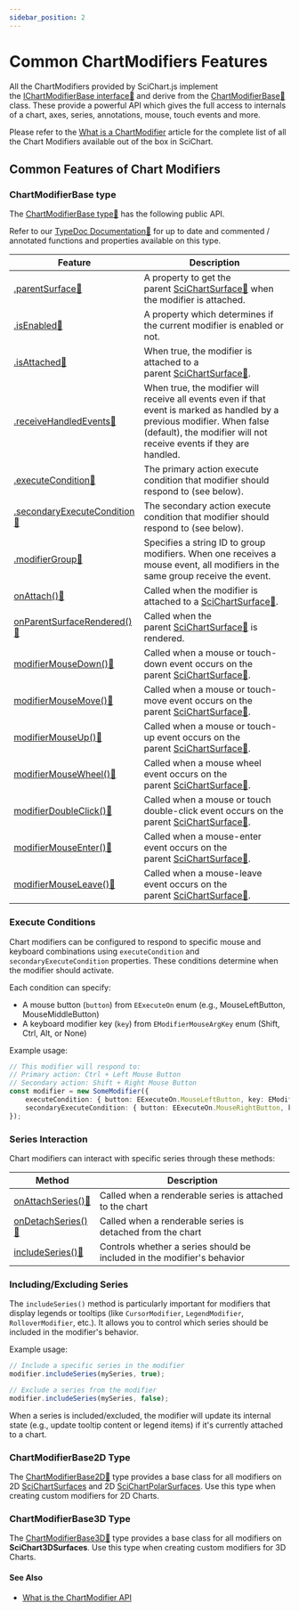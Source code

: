 ```yaml
---
sidebar_position: 2
---
```


# Common ChartModifiers Features

All the ChartModifiers provided by SciChart.js implement the [IChartModifierBase interface:blue_book:](https://www.scichart.com/documentation/js/current/typedoc/interfaces/ichartmodifierbase.html) and derive from the [ChartModifierBase:blue_book:](https://www.scichart.com/documentation/js/current/typedoc/classes/chartmodifierbase.html) class. These provide a powerful API which gives the full access to internals of a chart, axes, series, annotations, mouse, touch events and more.

Please refer to the [What is a ChartModifier](/2d-charts/chart-modifier-api/chart-modifier-api-overview) article for the complete list of all the Chart Modifiers available out of the box in SciChart.

Common Features of Chart Modifiers
----------------------------------

### ChartModifierBase type

The [ChartModifierBase type:blue_book:](https://www.scichart.com/documentation/js/current/typedoc/classes/chartmodifierbase.html) has the following public API.

Refer to our [TypeDoc Documentation:blue_book:](https://www.scichart.com/documentation/js/current/typedoc/index.html) for up to date and commented / annotated functions and properties available on this type.

| **Feature** | **Description** |
|-------------|-----------------|
| [.parentSurface:blue_book:](https://www.scichart.com/documentation/js/current/typedoc/classes/chartmodifierbase.html#parentsurface) | A property to get the parent [SciChartSurface:blue_book:](https://www.scichart.com/documentation/js/current/typedoc/classes/scichartsurface.html) when the modifier is attached. |
| [.isEnabled:blue_book:](https://www.scichart.com/documentation/js/current/typedoc/classes/chartmodifierbase.html#isenabled) | A property which determines if the current modifier is enabled or not. |
| [.isAttached:blue_book:](https://www.scichart.com/documentation/js/current/typedoc/classes/chartmodifierbase.html#isattached) | When true, the modifier is attached to a parent [SciChartSurface:blue_book:](https://www.scichart.com/documentation/js/current/typedoc/classes/scichartsurface.html). |
| [.receiveHandledEvents:blue_book:](https://www.scichart.com/documentation/js/current/typedoc/classes/chartmodifierbase.html#receivehandledevents) | When true, the modifier will receive all events even if that event is marked as handled by a previous modifier. When false (default), the modifier will not receive events if they are handled. |
| [.executeCondition:blue_book:](https://www.scichart.com/documentation/js/current/typedoc/classes/chartmodifierbase.html#executecondition) | The primary action execute condition that modifier should respond to (see below). |
| [.secondaryExecuteCondition:blue_book:](https://www.scichart.com/documentation/js/current/typedoc/classes/chartmodifierbase.html#secondaryexecutecondition) | The secondary action execute condition that modifier should respond to (see below). |
| [.modifierGroup:blue_book:](https://www.scichart.com/documentation/js/current/typedoc/classes/chartmodifierbase.html#modifiergroup) | Specifies a string ID to group modifiers. When one receives a mouse event, all modifiers in the same group receive the event. |
| [onAttach():blue_book:](https://www.scichart.com/documentation/js/current/typedoc/classes/chartmodifierbase.html#onattach) | Called when the modifier is attached to a [SciChartSurface:blue_book:](https://www.scichart.com/documentation/js/current/typedoc/classes/scichartsurface.html). |
| [onParentSurfaceRendered():blue_book:](https://www.scichart.com/documentation/js/current/typedoc/classes/chartmodifierbase.html#onparentsurfacerendered) | Called when the parent [SciChartSurface:blue_book:](https://www.scichart.com/documentation/js/current/typedoc/classes/scichartsurface.html) is rendered. |
| [modifierMouseDown():blue_book:](https://www.scichart.com/documentation/js/current/typedoc/classes/chartmodifierbase.html#modifiermousedown) | Called when a mouse or touch-down event occurs on the parent [SciChartSurface:blue_book:](https://www.scichart.com/documentation/js/current/typedoc/classes/scichartsurface.html). |
| [modifierMouseMove():blue_book:](https://www.scichart.com/documentation/js/current/typedoc/classes/chartmodifierbase.html#modifiermousemove) | Called when a mouse or touch-move event occurs on the parent [SciChartSurface:blue_book:](https://www.scichart.com/documentation/js/current/typedoc/classes/scichartsurface.html). |
| [modifierMouseUp():blue_book:](https://www.scichart.com/documentation/js/current/typedoc/classes/chartmodifierbase.html#modifiermouseup) | Called when a mouse or touch-up event occurs on the parent [SciChartSurface:blue_book:](https://www.scichart.com/documentation/js/current/typedoc/classes/scichartsurface.html). |
| [modifierMouseWheel():blue_book:](https://www.scichart.com/documentation/js/current/typedoc/classes/chartmodifierbase.html#modifiermousewheel) | Called when a mouse wheel event occurs on the parent [SciChartSurface:blue_book:](https://www.scichart.com/documentation/js/current/typedoc/classes/scichartsurface.html). |
| [modifierDoubleClick():blue_book:](https://www.scichart.com/documentation/js/current/typedoc/classes/chartmodifierbase.html#modifierdoubleclick) | Called when a mouse or touch double-click event occurs on the parent [SciChartSurface:blue_book:](https://www.scichart.com/documentation/js/current/typedoc/classes/scichartsurface.html). |
| [modifierMouseEnter():blue_book:](https://www.scichart.com/documentation/js/current/typedoc/classes/chartmodifierbase.html#modifiermouseenter) | Called when a mouse-enter event occurs on the parent [SciChartSurface:blue_book:](https://www.scichart.com/documentation/js/current/typedoc/classes/scichartsurface.html). |
| [modifierMouseLeave():blue_book:](https://www.scichart.com/documentation/js/current/typedoc/classes/chartmodifierbase.html#modifiermouseleave) | Called when a mouse-leave event occurs on the parent [SciChartSurface:blue_book:](https://www.scichart.com/documentation/js/current/typedoc/classes/scichartsurface.html). |

### Execute Conditions

Chart modifiers can be configured to respond to specific mouse and keyboard combinations using `executeCondition` and `secondaryExecuteCondition` properties. These conditions determine when the modifier should activate.

Each condition can specify:
- A mouse button (`button`) from `EExecuteOn` enum (e.g., MouseLeftButton, MouseMiddleButton)
- A keyboard modifier key (`key`) from `EModifierMouseArgKey` enum (Shift, Ctrl, Alt, or None)

Example usage:
```typescript
// This modifier will respond to:
// Primary action: Ctrl + Left Mouse Button
// Secondary action: Shift + Right Mouse Button
const modifier = new SomeModifier({
    executeCondition: { button: EExecuteOn.MouseLeftButton, key: EModifierMouseArgKey.Ctrl },
    secondaryExecuteCondition: { button: EExecuteOn.MouseRightButton, key: EModifierMouseArgKey.Shift }
});
```

### Series Interaction

Chart modifiers can interact with specific series through these methods:

| **Method** | **Description** |
|------------|-----------------|
| [onAttachSeries():blue_book:](https://www.scichart.com/documentation/js/current/typedoc/classes/chartmodifierbase.html#onattachseries) | Called when a renderable series is attached to the chart |
| [onDetachSeries():blue_book:](https://www.scichart.com/documentation/js/current/typedoc/classes/chartmodifierbase.html#ondetachseries) | Called when a renderable series is detached from the chart |
| [includeSeries():blue_book:](https://www.scichart.com/documentation/js/current/typedoc/classes/chartmodifierbase.html#includeseries) | Controls whether a series should be included in the modifier's behavior |

### Including/Excluding Series

The `includeSeries()` method is particularly important for modifiers that display legends or tooltips (like `CursorModifier`, `LegendModifier`, `RolloverModifier`, etc.). It allows you to control which series should be included in the modifier's behavior.

Example usage:
```typescript
// Include a specific series in the modifier
modifier.includeSeries(mySeries, true);

// Exclude a series from the modifier
modifier.includeSeries(mySeries, false);
```

When a series is included/excluded, the modifier will update its internal state (e.g., update tooltip content or legend items) if it's currently attached to a chart.

### ChartModifierBase2D Type

The [ChartModifierBase2D:blue_book:](https://www.scichart.com/documentation/js/current/typedoc/classes/chartmodifierbase2d.html) type provides a base class for all modifiers on 2D [SciChartSurfaces](/2d-charts/surface/scichart-surface-type-overview) and 2D [SciChartPolarSurfaces](/2d-charts/surface/scichart-polar-surface-type). Use this type when creating custom modifiers for 2D Charts.

### ChartModifierBase3D Type

The [ChartModifierBase3D:blue_book:](https://www.scichart.com/documentation/js/current/typedoc/classes/chartmodifierbase3d.html) type provides a base class for all modifiers on **SciChart3DSurfaces**. Use this type when creating custom modifiers for 3D Charts. 

#### See Also

* [What is the ChartModifier API](/2d-charts/chart-modifier-api/chart-modifier-api-overview)